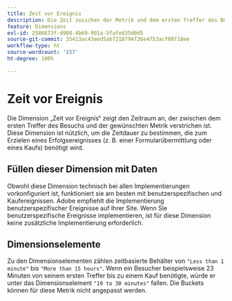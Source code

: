 ```yaml
---
title: Zeit vor Ereignis
description: Die Zeit zwischen der Metrik und dem ersten Treffer des Besuchs.
feature: Dimensions
exl-id: 2586673f-d908-4b69-901a-5fafe635d0d5
source-git-commit: 35413ac43eed5ab7218794f26e4753acf08f18ee
workflow-type: ht
source-wordcount: '157'
ht-degree: 100%

---
```


# Zeit vor Ereignis

Die Dimension „Zeit vor Ereignis“ zeigt den Zeitraum an, der zwischen dem ersten Treffer des Besuchs und der gewünschten Metrik verstrichen ist. Diese Dimension ist nützlich, um die Zeitdauer zu bestimmen, die zum Erzielen eines Erfolgsereignisses (z. B. einer Formularübermittlung oder eines Kaufs) benötigt wird.

## Füllen dieser Dimension mit Daten

Obwohl diese Dimension technisch bei allen Implementierungen vorkonfiguriert ist, funktioniert sie am besten mit benutzerspezifischen und Kaufereignissen. Adobe empfiehlt die Implementierung benutzerspezifischer Ereignisse auf Ihrer Site. Wenn Sie benutzerspezifische Ereignisse implementieren, ist für diese Dimension keine zusätzliche Implementierung erforderlich.

## Dimensionselemente

Zu den Dimensionselementen zählen zeitbasierte Behälter von `"Less than 1 minute"` bis `"More than 15 hours"`. Wenn ein Besucher beispielsweise 23 Minuten von seinem ersten Treffer bis zu einem Kauf benötigte, würde er unter das Dimensionselement `"10 to 30 minutes"` fallen. Die Buckets können für diese Metrik nicht angepasst werden.
